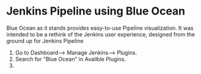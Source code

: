 # Jenkins Pipeline using Blue Ocean

Blue Ocean as it stands provides easy-to-use Pipeline visualization. It was intended to be a rethink of the Jenkins user experience, designed from the ground up for Jenkins Pipeline

1. Go to Dashboard--> Manage Jenkins--> Plugins.
2. Search for "Blue Ocean" in Availble Plugins.
3. 
